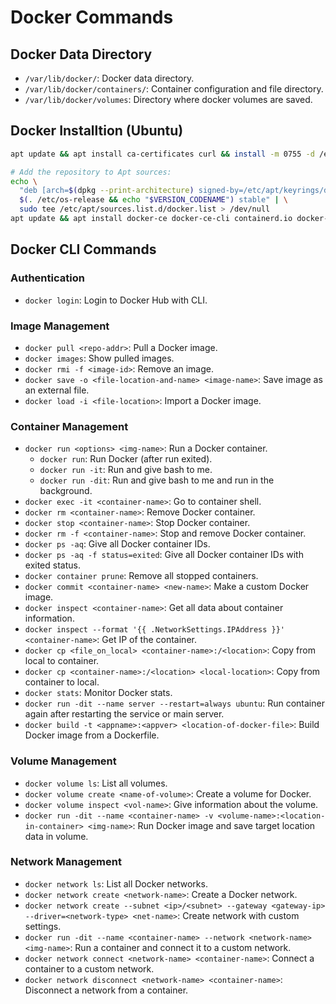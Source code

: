 # Docker Commands 

## Docker Data Directory

- `/var/lib/docker/`: Docker data directory.
- `/var/lib/docker/containers/`: Container configuration and file directory.
- `/var/lib/docker/volumes`: Directory where docker volumes are saved.

## Docker Installtion (Ubuntu)
```bash
apt update && apt install ca-certificates curl && install -m 0755 -d /etc/apt/keyrings && curl -fsSL https://download.docker.com/linux/ubuntu/gpg -o /etc/apt/keyrings/docker.asc && chmod a+r /etc/apt/keyrings/docker.asc

# Add the repository to Apt sources:
echo \
  "deb [arch=$(dpkg --print-architecture) signed-by=/etc/apt/keyrings/docker.asc] https://download.docker.com/linux/ubuntu \
  $(. /etc/os-release && echo "$VERSION_CODENAME") stable" | \
  sudo tee /etc/apt/sources.list.d/docker.list > /dev/null
apt update && apt install docker-ce docker-ce-cli containerd.io docker-buildx-plugin docker-compose-plugin
```



## Docker CLI Commands

### Authentication

- `docker login`: Login to Docker Hub with CLI.

### Image Management

- `docker pull <repo-addr>`: Pull a Docker image.
- `docker images`: Show pulled images.
- `docker rmi -f <image-id>`: Remove an image.
- `docker save -o <file-location-and-name> <image-name>`: Save image as an external file.
- `docker load -i <file-location>`: Import a Docker image.

### Container Management

- `docker run <options> <img-name>`: Run a Docker container.
  - `docker run`: Run Docker (after run exited).
  - `docker run -it`: Run and give bash to me.
  - `docker run -dit`: Run and give bash to me and run in the background.
- `docker exec -it <container-name>`: Go to container shell.
- `docker rm <container-name>`: Remove Docker container.
- `docker stop <container-name>`: Stop Docker container.
- `docker rm -f <container-name>`: Stop and remove Docker container.
- `docker ps -aq`: Give all Docker container IDs.
- `docker ps -aq -f status=exited`: Give all Docker container IDs with exited status.
- `docker container prune`: Remove all stopped containers.
- `docker commit <container-name> <new-name>`: Make a custom Docker image.
- `docker inspect <container-name>`: Get all data about container information.
- `docker inspect --format '{{ .NetworkSettings.IPAddress }}' <container-name>`: Get IP of the container.
- `docker cp <file_on_local> <container-name>:/<location>`: Copy from local to container.
- `docker cp <container-name>:/<location> <local-location>`: Copy from container to local.
- `docker stats`: Monitor Docker stats.
- `docker run -dit --name server --restart=always ubuntu`: Run container again after restarting the service or main server.
- `docker build -t <appname>:<appver> <location-of-docker-file>`: Build Docker image from a Dockerfile.

### Volume Management

- `docker volume ls`: List all volumes.
- `docker volume create <name-of-volume>`: Create a volume for Docker.
- `docker volume inspect <vol-name>`: Give information about the volume.
- `docker run -dit --name <container-name> -v <volume-name>:<location-in-container> <img-name>`: Run Docker image and save target location data in volume.

### Network Management

- `docker network ls`: List all Docker networks.
- `docker network create <network-name>`: Create a Docker network.
- `docker network create --subnet <ip>/<subnet> --gateway <gateway-ip> --driver=<network-type> <net-name>`: Create network with custom settings.
- `docker run -dit --name <container-name> --network <network-name> <img-name>`: Run a container and connect it to a custom network.
- `docker network connect <network-name> <container-name>`: Connect a container to a custom network.
- `docker network disconnect <network-name> <container-name>`: Disconnect a network from a container.
